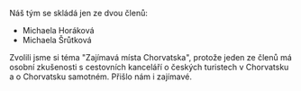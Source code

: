 Náš tým se skládá jen ze dvou členů:
+ Michaela Horáková
+ Michaela Šrůtková

Zvolili jsme si téma "Zajímavá místa Chorvatska", protože jeden ze členů má osobní zkušenosti s cestovních kanceláří o českých turistech v Chorvatsku a o Chorvatsku samotném. Přišlo nám i zajímavé. 

<script>
  (function(i,s,o,g,r,a,m){i['GoogleAnalyticsObject']=r;i[r]=i[r]||function(){
  (i[r].q=i[r].q||[]).push(arguments)},i[r].l=1*new Date();a=s.createElement(o),
  m=s.getElementsByTagName(o)[0];a.async=1;a.src=g;m.parentNode.insertBefore(a,m)
  })(window,document,'script','https://www.google-analytics.com/analytics.js','ga');

  ga('create', 'UA-98738947-1', 'auto');
  ga('send', 'pageview');

</script>
